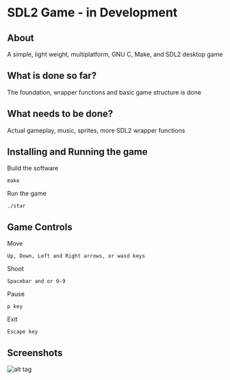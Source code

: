 # SDL2 Game - in Development

## About

A simple, light weight, multiplatform, GNU C, Make, and SDL2 desktop game

## What is done so far?

The foundation, wrapper functions and basic game structure is done

## What needs to be done?

Actual gameplay, music, sprites, more SDL2 wrapper functions

## Installing and Running the game

Build the software
```
make
```

Run the game
```
./star
```

## Game Controls

Move
```
Up, Down, Left and Right arrows, or wasd keys
```

Shoot
```
Spacebar and or 0-9
```

Pause
```
p key
```

Exit
```
Escape key
```

## Screenshots


![alt tag](https://raw.githubusercontent.com/jakebesworth/SDL2-game/master/assets/examples/game.png)
